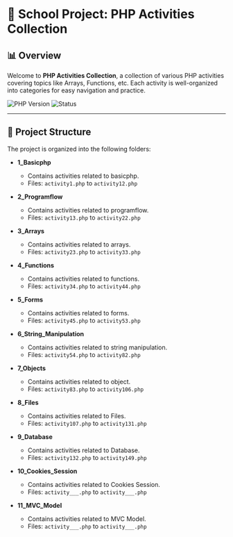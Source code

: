 # 🏫 School Project: PHP Activities Collection

## 📊 Overview

Welcome to **PHP Activities Collection**, a collection of various PHP activities covering topics like Arrays, Functions, etc. Each activity is well-organized into categories for easy navigation and practice.

![PHP Version](https://img.shields.io/badge/PHP-%3E%3D7.4-777BB4?style=for-the-badge&logo=php)
![Status](https://img.shields.io/badge/Status-Ongoing-orange?style=for-the-badge)

---

## 📂 Project Structure

The project is organized into the following folders:

- **1_Basicphp**

  - Contains activities related to basicphp.
  - Files: `activity1.php` to `activity12.php`

- **2_Programflow**

  - Contains activities related to programflow.
  - Files: `activity13.php` to `activity22.php`

- **3_Arrays**

  - Contains activities related to arrays.
  - Files: `activity23.php` to `activity33.php`

- **4_Functions**

  - Contains activities related to functions.
  - Files: `activity34.php` to `activity44.php`

- **5_Forms**

  - Contains activities related to forms.
  - Files: `activity45.php` to `activity53.php`

- **6_String_Manipulation**

  - Contains activities related to string manipulation.
  - Files: `activity54.php` to `activity82.php`

- **7_Objects**

  - Contains activities related to object.
  - Files: `activity83.php` to `activity106.php`

- **8_Files**

  - Contains activities related to Files.
  - Files: `activity107.php` to `activity131.php`

- **9_Database**

  - Contains activities related to Database.
  - Files: `activity132.php` to `activity149.php`

- **10_Cookies_Session**

  - Contains activities related to Cookies Session.
  - Files: `activity___.php` to `activity___.php`

- **11_MVC_Model**
  - Contains activities related to MVC Model.
  - Files: `activity___.php` to `activity___.php`
